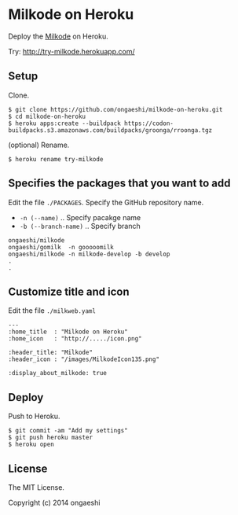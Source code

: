 # Milkode on Heroku

Deploy the [Milkode](https://github.com/ongaeshi/milkode) on Heroku.

Try: http://try-milkode.herokuapp.com/

## Setup

Clone.

```
$ git clone https://github.com/ongaeshi/milkode-on-heroku.git
$ cd milkode-on-heroku
$ heroku apps:create --buildpack https://codon-buildpacks.s3.amazonaws.com/buildpacks/groonga/rroonga.tgz
```

(optional) Rename.

```
$ heroku rename try-milkode
```

## Specifies the packages that you want to add

Edit the file `./PACKAGES`. Specify the GitHub repository name.

- `-n (--name)` .. Specify pacakge name
- `-b (--branch-name)` .. Specify branch

```
ongaeshi/milkode
ongaeshi/gomilk  -n gooooomilk
ongaeshi/milkode -n milkode-develop -b develop
.
.
```

## Customize title and icon

Edit the file `./milkweb.yaml`

```
---
:home_title  : "Milkode on Heroku"
:home_icon   : "http://...../icon.png"

:header_title: "Milkode"
:header_icon : "/images/MilkodeIcon135.png"

:display_about_milkode: true
```

## Deploy

Push to Heroku.

```
$ git commit -am "Add my settings"
$ git push heroku master
$ heroku open
```

## License

The MIT License.

Copyright (c) 2014 ongaeshi





